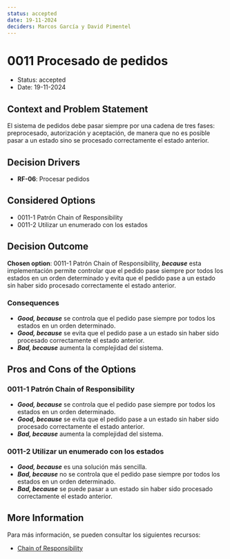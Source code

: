 ```yaml
---
status: accepted
date: 19-11-2024
deciders: Marcos García y David Pimentel
---
```


# 0011 Procesado de pedidos

* Status: accepted
* Date: 19-11-2024

## Context and Problem Statement

El sistema de pedidos debe pasar siempre por una cadena de tres fases: preprocesado, autorización y aceptación, de manera que no es posible pasar a un estado sino se procesado correctamente el estado anterior. 

## Decision Drivers

* **RF-06**: Procesar pedidos

## Considered Options

* 0011-1 Patrón Chain of Responsibility
* 0011-2 Utilizar un enumerado con los estados

## Decision Outcome

**Chosen option**: 0011-1 Patrón Chain of Responsibility, ***because*** esta implementación permite controlar que el pedido pase siempre por todos los estados en un orden determinado y evita que el pedido pase a un estado sin haber sido procesado correctamente el estado anterior.

### Consequences

* ***Good, because*** se controla que el pedido pase siempre por todos los estados en un orden determinado.
* ***Good, because*** se evita que el pedido pase a un estado sin haber sido procesado correctamente el estado anterior.
* ***Bad, because*** aumenta la complejidad del sistema.

## Pros and Cons of the Options

### 0011-1 Patrón Chain of Responsibility

* ***Good, because*** se controla que el pedido pase siempre por todos los estados en un orden determinado.
* ***Good, because*** se evita que el pedido pase a un estado sin haber sido procesado correctamente el estado anterior.
* ***Bad, because*** aumenta la complejidad del sistema.

### 0011-2 Utilizar un enumerado con los estados

* ***Good, because*** es una solución más sencilla.
* ***Bad, because*** no se controla que el pedido pase siempre por todos los estados en un orden determinado.
* ***Bad, because*** se puede pasar a un estado sin haber sido procesado correctamente el estado anterior.

## More Information

Para más información, se pueden consultar los siguientes recursos:

* [Chain of Responsibility](https://refactoring.guru/design-patterns/chain-of-responsibility)